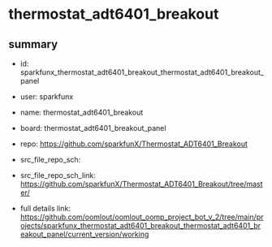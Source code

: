 # thermostat_adt6401_breakout
 
## summary 
* id: sparkfunx_thermostat_adt6401_breakout_thermostat_adt6401_breakout_panel
* user: sparkfunx
* name: thermostat_adt6401_breakout
* board: thermostat_adt6401_breakout_panel
* repo: https://github.com/sparkfunX/Thermostat_ADT6401_Breakout



* src_file_repo_sch: 
* src_file_repo_sch_link: https://github.com/sparkfunX/Thermostat_ADT6401_Breakout/tree/master/
* full details link: https://github.com/oomlout/oomlout_oomp_project_bot_v_2/tree/main/projects/sparkfunx_thermostat_adt6401_breakout_thermostat_adt6401_breakout_panel/current_version/working  







